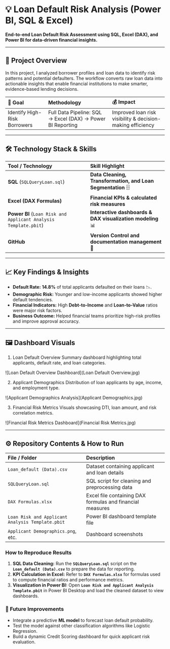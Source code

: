 # 💡 Loan Default Risk Analysis (Power BI, SQL & Excel)

**End-to-end Loan Default Risk Assessment using SQL, Excel (DAX), and Power BI for data-driven financial insights.**

---

## 🚀 Project Overview

In this project, I analyzed borrower profiles and loan data to identify risk patterns and potential defaulters. The workflow converts raw loan data into actionable insights that enable financial institutions to make smarter, evidence-based lending decisions.

| 🎯 **Goal** | **Methodology** | 💰 **Impact** |
| :--- | :--- | :--- |
| Identify High-Risk Borrowers | Full Data Pipeline: SQL → Excel (DAX) → Power BI Reporting | Improved loan risk visibility & decision-making efficiency |

---

## 🛠️ Technology Stack & Skills

| Tool / Technology | Skill Highlight |
| :--- | :--- |
| **SQL** (`SQLQueryLoan.sql`) | **Data Cleaning, Transformation, and Loan Segmentation** 🗄️ |
| **Excel (DAX Formulas)** | **Financial KPIs & calculated risk measures** |
| **Power BI** (`Loan Risk and Applicant Analysis Template.pbit`) | **Interactive dashboards & DAX visualization modeling** 📊 |
| **GitHub** | **Version Control and documentation management** 📂 |

---

## 📈 Key Findings & Insights

* **Default Rate:** **14.8%** of total applicants defaulted on their loans 📉.
* **Demographic Risk:** Younger and low-income applicants showed higher default tendencies.
* **Financial Indicators:** High **Debt-to-Income** and **Loan-to-Value** ratios were major risk factors.
* **Business Outcome:** Helped financial teams prioritize high-risk profiles and improve approval accuracy.

---

## 🖼️ Dashboard Visuals

1. Loan Default Overview
Summary dashboard highlighting total applicants, default rate, and loan categories.

![Loan Default Overview Dashboard](Loan Default Overview.jpg)

2. Applicant Demographics
Distribution of loan applicants by age, income, and employment type.

![Applicant Demographics Analysis](Applicant Demographics.jpg)

3. Financial Risk Metrics
Visuals showcasing DTI, loan amount, and risk correlation metrics.

![Financial Risk Metrics Dashboard](Financial Risk Metrics.jpg)

---

## ⚙️ Repository Contents & How to Run

| File / Folder | Description |
| :--- | :--- |
| `Loan_default (Data).csv` | Dataset containing applicant and loan details |
| `SQLQueryLoan.sql` | SQL script for cleaning and preprocessing data |
| `DAX Formulas.xlsx` | Excel file containing DAX formulas and financial measures |
| `Loan Risk and Applicant Analysis Template.pbit` | Power BI dashboard template file |
| `Applicant Demographics.png`, etc. | Dashboard screenshots |

### How to Reproduce Results

1.  **SQL Data Cleaning:** Run the **`SQLQueryLoan.sql`** script on the **`Loan_default (Data).csv`** to prepare the data for reporting.
2.  **KPI Calculation in Excel:** Refer to **`DAX Formulas.xlsx`** for formulas used to compute financial ratios and performance metrics.
3.  **Visualization in Power BI:** Open **`Loan Risk and Applicant Analysis Template.pbit`** in Power BI Desktop and load the cleaned dataset to view dashboards.

### 🔮 Future Improvements

* Integrate a predictive **ML model** to forecast loan default probability.
* Test the model against other classification algorithms like Logistic Regression.
* Build a dynamic Credit Scoring dashboard for quick applicant risk evaluation.
